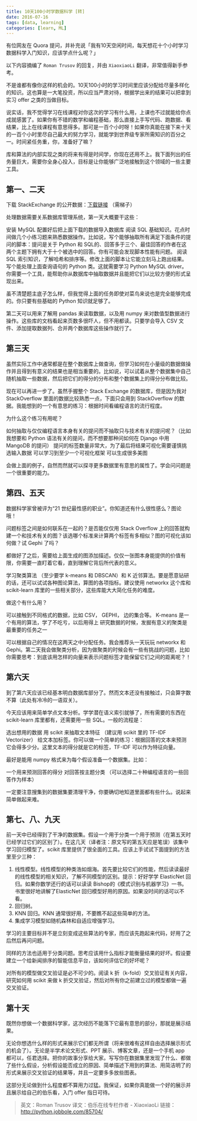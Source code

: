 ```yaml
---
title: 10天100小时学数据科学 [转]
date: 2016-07-16
tags: [data, learning]
categories: [learn, ML]
---
```



有位网友在 Quora 提问，并补充说「我有10天空闲时间，每天想花十个小时学习数据科学入门知识，应该学点什么呢？」

以下内容摘编了 `Roman Trusov` 的回复，并由 `XiaoxiaoLi` 翻译，非常值得新手参考。

<!--more-->

不是谁都有像你这样的机会的。10天100小时的学习时间里应该分配给尽量多样化的知识。这也算是一大笔投资，所以应当严肃对待，根据学出来的结果可以把拿到实习 offer 之类的当做目标。

说实话，我不觉得学习在线课程对你这次的学习有什么用，上课也不过就能给你点成就感罢了。如果你有不错的数学和编程基础，那么直接上手写代码、跑数据、看结果，比上在线课程有意思得多。那可是一百个小时呀！如果你真能在接下来十天的一百个小时里尽自己最大的努力学习，就能学到世界级专家所需知识的百分之一。时间紧任务重，你，准备好了嘛？


库和算法的内部实现之类的将来有得是时间学，你现在还用不上。我下面列出的任务量巨大，需要你全身心投入，目标是让你能够广泛地接触到这个领域的一些主要工具。


## 第一、二天

下载 StackExchange 的公开数据：[下载链接](https://archive.org/details/stackexchange) （需梯子）

处理数据需要关系数据库管理系统，第一天大概要干这些：

安装 MySQL 配置好后把上面下载的数据导入数据库
阅读 SQL 基础知识。花点时间做几个小练习题来熟悉数据操作。比如说，写个能够抽取所有满足下面条件的提问的脚本：提问是关于 Python 和 SQL的、回答多于三个、最佳回答的作者在这两个主题下拥有大于十个被选中的回答。你有可能会发现脚本性能有问题。
阅读 SQL 索引知识，了解哈希和排序等。修改上面的脚本让它能立刻马上跑出结果。
写个能处理上面查询语句的 Python 类。这就需要学习 Python MySQL driver。你需要一个工具，能帮助你从数据库中抽取数据并且能把它们以比较方便的形式呈现出来。

虽不清楚题主底子怎么样，但我觉得上面的任务即使对菜鸟来说也是完全能够完成的。你只要有些基础的 Python 知识就足够了。

第二天可以用来了解用 pandas 来读取数据，以及用 numpy 来对数值型数据进行操作。这些库的文档看起来页数多很吓人，但不用都读。只要学会导入 CSV 文件、添加提取数据列、合并两个数据库这些操作就行了。

## 第三天

虽然实际工作中通常都是在整个数据库上做查询，但学习如何在小量级的数据做操作并且得到有意义的结果也是相当重要的。比如说，可以试着从整个数据集中自己随机抽取一些数据，然后把它们的得分的分布和整个数据集上的得分分布做比较。

现在可以再进一步了。虽然手握整个 Stack Exchange 的数据库，但是因为我对 StackOverflow 里面的数据比较熟悉一点，下面只会用到 StackOverflow 的数据。我能想到的一个有意思的练习：根据时间看编程语言的流行程度。

为什么这个练习有用呢？

如何抽取与仅仅编程语言本身有关的提问而不抽取只与技术有关的提问呢？（比如我想要和 Python 语法有关的提问，而不想要那种问如何在 Django 中用 MangoDB 的提问）
提问的标签数量非常大，为了最后将结果可视化需要谨慎挑选输入数据
可以学习到至少一个可视化框架
可以生成很多美图

会做上面的例子，自然而然就可以探寻更多数据里有意思的属性了。学会问问题是一个很重要的能力。

## 第四、五天

数据科学家曾被评为“21 世纪最性感的职业”。你知道还有什么很性感么？图论哦！

问题标签之间是如何联系在一起的？是否能仅仅用 Stack Overflow 上的回答就构建一个和技术有关的图？该选哪个标准来计算两个标签有多相似？图的可视化该如何做？试 Gephi 了吗？

都做好了之后，需要给上面生成的图添加描述。仅仅一张图本身能提供的价值有限，你需要一直盯着它看，直到理解它背后所代表的意义。

学习聚类算法 （至少要学 k-means 和 DBSCAN）和 K 近邻算法。要是愿意钻研的话，还可以试试各种图论算法，算图的各项指标。建议使用 networkx 这个库和 scikit-learn 库里的一些相关部分，这些库能大大简化任务的难度。

做这个有什么用？

可以接触到不同格式的数据，比如 CSV， GEPHI， 边的集合等。
K-means 是一个有用的算法，学了不吃亏，以后用得上
研究数据的时候，发掘有意义的聚类是最重要的任务之一

可以根据自己的情况在这两天之中分配任务。我会推荐头一天玩玩 networkx 和 Gephi。第二天我会做聚类分析，因为做聚类的时候会有一些有挑战的问题，比如你需要思考：到底该用怎样的向量来表示问题标签才能保留它们之间的距离呢？！

## 第六天

到了第六天应该已经基本明白数据库部分了。然而文本还没有接触过，只会算字数不算（此处有冷冷的一语双关）。

今天应该用来简单学点文本分析。学学潜在语义索引就够了，所有需要的东西在 scikit-learn 库里都有，还需要用一些 SQL。一般的流程是：

选出想用的数据
用 scikit 来抽取文本特征 （建议用 scikit 里的 TF-IDF Vectorizer）
给文本加标签。你可以做一个简单的练习：根据回答的文本来预测它会得多少分。这里文本的得分就是它的标签，TF-IDF 可以作为特征向量。

最好是能用 numpy 格式来为每个假设准备一个数据集。比如：

一个用来预测回答的得分
对回答按主题分类 （可以选择二十种编程语言的一些回答作为样本）

一定要注意搜集到的数据集要清理干净，你要确切地知道里面都有些什么。说起来简单做起来难。

## 第七、八、九天

前一天中已经得到了干净的数据集。假设一个用于分类一个用于预测（在第五天时已经学过它们的区别了）。在这几天（译者注：原文写的第五天应是笔误）该集中学习回归模型了。scikit 库里提供了很全面的工具。应该上手试试下面提到的方法里至少三种：

1. 线性模型。线性模型的种类浩如烟海。首先要比较它们的性能，然后读读最好的线性模型的相关知识，了解不同模型的区别。提示：好好学学 ElasticNet 回归。如果你数学还行的话可以读读 Bishop的《模式识别与机器学习》一书。书里很好地讲解了ElasticNet 回归模型好用的原因。如果没时间的话可以不看。
2. 回归树。
3. KNN 回归。KNN 通常很好用，不要瞧不起这些简单的方法。
4. 集成学习模型如随机森林和自适应增强学习。

学习的主要目标并不是立刻变成这些算法的专家，而应该先跑起来代码，好用了之后然后再问问题。

同样的方法也适用于分类问题。思考应该用什么指标才能衡量结果的好坏。假设要建立一个给新闻排序的智能信息平台，该如何评估它的好坏呢？

对所有的模型做交叉验证是必不可少的。阅读 k 折（k-fold）交叉验证有关内容，研究如何用 scikit 来做 k 折交叉验证，然后对所有你之前建立过的模型都做一遍交叉验证。

## 第十天

既然你想做一个数据科学家，这次经历不能落下它最有意思的部分，那就是展示结果。

无论你想选什么样的形式来展示它们都无所谓（将来很难有这样自由选择展示形式的机会了）。无论是半学术论文形式、PPT 展示、博客文章，还是一个手机 app 都可以，任君选择。把你的故事分享给大家。写写你在数据集里发现了什么、都做了些什么假设，分析假设能否成立的原因、简单描述下用到的算法、用简洁明了的形式来展示交叉验证的结果等，并且一定要多多放些图表。

这部分无论做到什么程度都不算用力过猛。我保证，如果你真能做一个好的展示并且展示给自己的伯乐看，入门 offer 指日可待。


>英文：Roman Trusov
>译文：伯乐在线专栏作者 - XiaoxiaoLi 
>链接：http://python.jobbole.com/85704/

